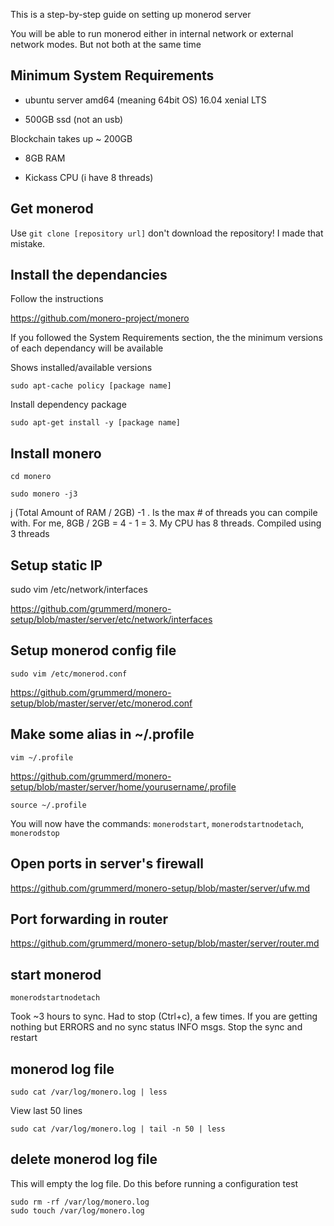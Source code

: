 This is a step-by-step guide on setting up monerod server

You will be able to run monerod either in internal network or external network modes. But not both at the same time

Minimum System Requirements
------------------------------

- ubuntu server amd64 (meaning 64bit OS) 16.04 xenial LTS

- 500GB ssd (not an usb)

Blockchain takes up ~ 200GB

- 8GB RAM

- Kickass CPU (i have 8 threads)

Get monerod
------------------------------

Use `git clone [repository url]` don't download the repository! I made that mistake.

Install the dependancies
------------------------------

Follow the instructions

https://github.com/monero-project/monero

If you followed the System Requirements section, the the minimum versions of each dependancy will be available

Shows installed/available versions

`sudo apt-cache policy [package name]`

Install dependency package

`sudo apt-get install -y [package name]`

Install monero
------------------------------

`cd monero`

`sudo monero -j3`

j (Total Amount of RAM / 2GB) -1 . Is the max # of threads you can compile with.
For me, 8GB / 2GB = 4 - 1 = 3. My CPU has 8 threads. Compiled using 3 threads
 
 Setup static IP
 ------------------------------
 
 sudo vim /etc/network/interfaces
 
 https://github.com/grummerd/monero-setup/blob/master/server/etc/network/interfaces 
 
 Setup monerod config file
 ------------------------------
  
 `sudo vim /etc/monerod.conf`
 
 https://github.com/grummerd/monero-setup/blob/master/server/etc/monerod.conf
 
 Make some alias in ~/.profile
 ------------------------------
  
 `vim ~/.profile`
 
 https://github.com/grummerd/monero-setup/blob/master/server/home/yourusername/.profile
 
 `source ~/.profile`
 
 You will now have the commands: `monerodstart`, `monerodstartnodetach`, `monerodstop`
 
 Open ports in server's firewall
 ------------------------------
 
 https://github.com/grummerd/monero-setup/blob/master/server/ufw.md
 
 Port forwarding in router
 ------------------------------
 
 https://github.com/grummerd/monero-setup/blob/master/server/router.md
 
 start monerod
 ------------------------------
 
 `monerodstartnodetach`
 
 Took ~3 hours to sync. Had to stop (Ctrl+c), a few times. If you are getting nothing but ERRORS and no sync status INFO msgs. 
 Stop the sync and restart
 
 monerod log file
 ------------------------------
 
 `sudo cat /var/log/monero.log | less`
 
 View last 50 lines
 
 `sudo cat /var/log/monero.log | tail -n 50 | less`
 
 delete monerod log file
 ------------------------------
 
 This will empty the log file. Do this before running a configuration test
 
 ```
 sudo rm -rf /var/log/monero.log
 sudo touch /var/log/monero.log
 ```
